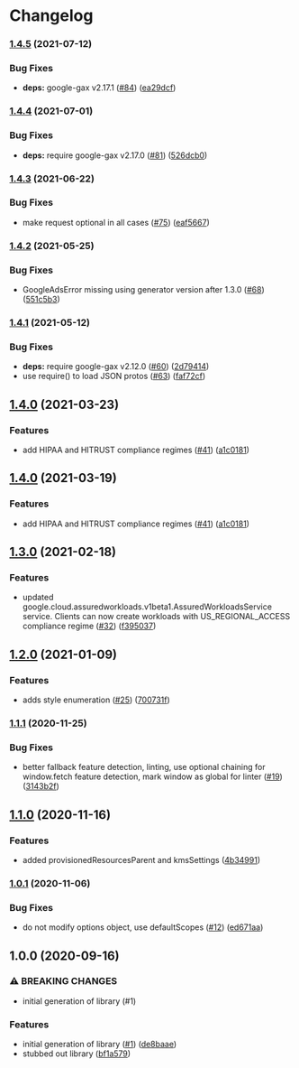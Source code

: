 # Changelog

### [1.4.5](https://www.github.com/googleapis/nodejs-assured-workloads/compare/v1.4.4...v1.4.5) (2021-07-12)


### Bug Fixes

* **deps:** google-gax v2.17.1 ([#84](https://www.github.com/googleapis/nodejs-assured-workloads/issues/84)) ([ea29dcf](https://www.github.com/googleapis/nodejs-assured-workloads/commit/ea29dcfd1c01935bc9023656f6c4c9803f18ee7b))

### [1.4.4](https://www.github.com/googleapis/nodejs-assured-workloads/compare/v1.4.3...v1.4.4) (2021-07-01)


### Bug Fixes

* **deps:** require google-gax v2.17.0 ([#81](https://www.github.com/googleapis/nodejs-assured-workloads/issues/81)) ([526dcb0](https://www.github.com/googleapis/nodejs-assured-workloads/commit/526dcb0b5cda536772f5821519bb25dea8d9e377))

### [1.4.3](https://www.github.com/googleapis/nodejs-assured-workloads/compare/v1.4.2...v1.4.3) (2021-06-22)


### Bug Fixes

* make request optional in all cases ([#75](https://www.github.com/googleapis/nodejs-assured-workloads/issues/75)) ([eaf5667](https://www.github.com/googleapis/nodejs-assured-workloads/commit/eaf5667b16d355eff487409951fd26b21d4448c3))

### [1.4.2](https://www.github.com/googleapis/nodejs-assured-workloads/compare/v1.4.1...v1.4.2) (2021-05-25)


### Bug Fixes

* GoogleAdsError missing using generator version after 1.3.0 ([#68](https://www.github.com/googleapis/nodejs-assured-workloads/issues/68)) ([551c5b3](https://www.github.com/googleapis/nodejs-assured-workloads/commit/551c5b3db4314f6bcc7fe385651cde1269722b85))

### [1.4.1](https://www.github.com/googleapis/nodejs-assured-workloads/compare/v1.4.0...v1.4.1) (2021-05-12)


### Bug Fixes

* **deps:** require google-gax v2.12.0 ([#60](https://www.github.com/googleapis/nodejs-assured-workloads/issues/60)) ([2d79414](https://www.github.com/googleapis/nodejs-assured-workloads/commit/2d79414b862ca6cd91b22be00aea06e166f89b42))
* use require() to load JSON protos ([#63](https://www.github.com/googleapis/nodejs-assured-workloads/issues/63)) ([faf72cf](https://www.github.com/googleapis/nodejs-assured-workloads/commit/faf72cfffbba6acc34e5b981c40151dc8df3281d))

## [1.4.0](https://www.github.com/googleapis/nodejs-assured-workloads/compare/v1.3.0...v1.4.0) (2021-03-23)


### Features

* add HIPAA and HITRUST compliance regimes ([#41](https://www.github.com/googleapis/nodejs-assured-workloads/issues/41)) ([a1c0181](https://www.github.com/googleapis/nodejs-assured-workloads/commit/a1c01819c0578d088de5e7d35890a914ff6a7aee))

## [1.4.0](https://www.github.com/googleapis/nodejs-assured-workloads/compare/v1.3.0...v1.4.0) (2021-03-19)


### Features

* add HIPAA and HITRUST compliance regimes ([#41](https://www.github.com/googleapis/nodejs-assured-workloads/issues/41)) ([a1c0181](https://www.github.com/googleapis/nodejs-assured-workloads/commit/a1c01819c0578d088de5e7d35890a914ff6a7aee))

## [1.3.0](https://www.github.com/googleapis/nodejs-assured-workloads/compare/v1.2.0...v1.3.0) (2021-02-18)


### Features

* updated google.cloud.assuredworkloads.v1beta1.AssuredWorkloadsService service. Clients can now create workloads with US_REGIONAL_ACCESS compliance regime ([#32](https://www.github.com/googleapis/nodejs-assured-workloads/issues/32)) ([f395037](https://www.github.com/googleapis/nodejs-assured-workloads/commit/f395037279a3cda1a784bcab83dc65cd3b177b45))

## [1.2.0](https://www.github.com/googleapis/nodejs-assured-workloads/compare/v1.1.1...v1.2.0) (2021-01-09)


### Features

* adds style enumeration ([#25](https://www.github.com/googleapis/nodejs-assured-workloads/issues/25)) ([700731f](https://www.github.com/googleapis/nodejs-assured-workloads/commit/700731fc48712c2af46bf7e74de42e7f24f7171c))

### [1.1.1](https://www.github.com/googleapis/nodejs-assured-workloads/compare/v1.1.0...v1.1.1) (2020-11-25)


### Bug Fixes

* better fallback feature detection, linting, use optional chaining for window.fetch feature detection, mark window as global for linter ([#19](https://www.github.com/googleapis/nodejs-assured-workloads/issues/19)) ([3143b2f](https://www.github.com/googleapis/nodejs-assured-workloads/commit/3143b2ff3ced03469ee569e3bfd9528b1f27ca64))

## [1.1.0](https://www.github.com/googleapis/nodejs-assured-workloads/compare/v1.0.1...v1.1.0) (2020-11-16)


### Features

* added provisionedResourcesParent and kmsSettings ([4b34991](https://www.github.com/googleapis/nodejs-assured-workloads/commit/4b34991f8c3a9878f6ca9583bfbccbad691fa69b))

### [1.0.1](https://www.github.com/googleapis/nodejs-assured-workloads/compare/v1.0.0...v1.0.1) (2020-11-06)


### Bug Fixes

* do not modify options object, use defaultScopes ([#12](https://www.github.com/googleapis/nodejs-assured-workloads/issues/12)) ([ed671aa](https://www.github.com/googleapis/nodejs-assured-workloads/commit/ed671aadda0be838465172ea0fbdc64ab04ce754))

## 1.0.0 (2020-09-16)


### ⚠ BREAKING CHANGES

* initial generation of library (#1)

### Features

* initial generation of library ([#1](https://www.github.com/googleapis/nodejs-assured-workloads/issues/1)) ([de8baae](https://www.github.com/googleapis/nodejs-assured-workloads/commit/de8baaeffc47ee0f80d54d9fc626e9003bf3341d))
* stubbed out library ([bf1a579](https://www.github.com/googleapis/nodejs-assured-workloads/commit/bf1a5796766e79efd5040973818e707344d1ba3d))
